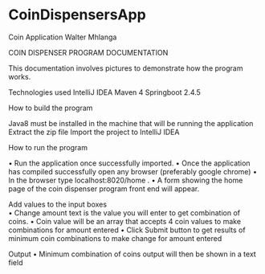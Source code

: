 # CoinDispensersApp
Coin Application Walter Mhlanga


COIN DISPENSER PROGRAM DOCUMENTATION

This documentation involves pictures to demonstrate how the program works.

Technologies used
IntelliJ IDEA 
Maven 4
Springboot 2.4.5

How to build the program

Java8 must be installed in the machine that will be running the application
Extract the zip file
Import the project to IntelliJ IDEA 

How to run the program

•	Run the application once successfully imported.
•	Once the application has compiled successfully open any browser (preferably google chrome)
•	In the browser type localhost:8020/home  .
•	A  form showing the home page of the coin dispenser program front end will appear.

 


Add values to the input boxes  
•	Change amount text is the value you will enter to get combination of coins.
•	Coin value will be an array that accepts 4 coin values to make combinations for amount entered
•	Click Submit button to get results of minimum coin combinations to make change for amount entered

 

Output
•	Minimum combination of coins output will then be shown in a text field 

 
